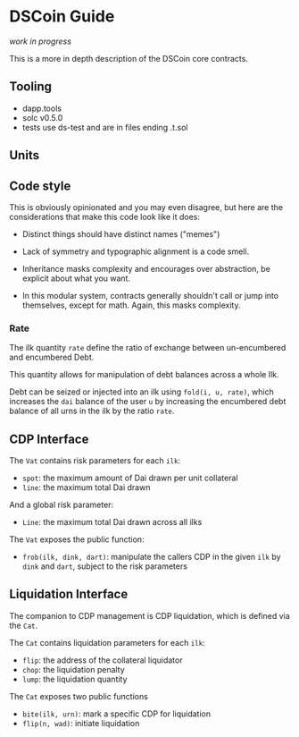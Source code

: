 # DSCoin Guide

*work in progress*

This is a more in depth description of the DSCoin core contracts. 


## Tooling

- dapp.tools
- solc v0.5.0
- tests use ds-test and are in files ending .t.sol


## Units



## Code style

This is obviously opinionated and you may even disagree, but here are
the considerations that make this code look like it does:

- Distinct things should have distinct names ("memes")

- Lack of symmetry and typographic alignment is a code smell.

- Inheritance masks complexity and encourages over abstraction, be
  explicit about what you want.

- In this modular system, contracts generally shouldn't call or jump
  into themselves, except for math. Again, this masks complexity.


### Rate

The ilk quantity `rate` define the ratio of exchange
between un-encumbered and encumbered Debt.

This quantity allows for manipulation of debt balances
across a whole Ilk.

Debt can be seized or injected into an ilk using `fold(i, u, rate)`,
which increases the `dai` balance of the user `u` by increasing the
encumbered debt balance of all urns in the ilk by the ratio `rate`.

## CDP Interface

The `Vat` contains risk parameters for each `ilk`:

- `spot`: the maximum amount of Dai drawn per unit collateral
- `line`: the maximum total Dai drawn

And a global risk parameter:

- `Line`: the maximum total Dai drawn across all ilks

The `Vat` exposes the public function:

- `frob(ilk, dink, dart)`: manipulate the callers CDP in the given `ilk`
  by `dink` and `dart`, subject to the risk parameters

## Liquidation Interface

The companion to CDP management is CDP liquidation, which is defined via
the `Cat`.

The `Cat` contains liquidation parameters for each `ilk`:

- `flip`: the address of the collateral liquidator
- `chop`: the liquidation penalty
- `lump`: the liquidation quantity

The `Cat` exposes two public functions

- `bite(ilk, urn)`: mark a specific CDP for liquidation
- `flip(n, wad)`: initiate liquidation


